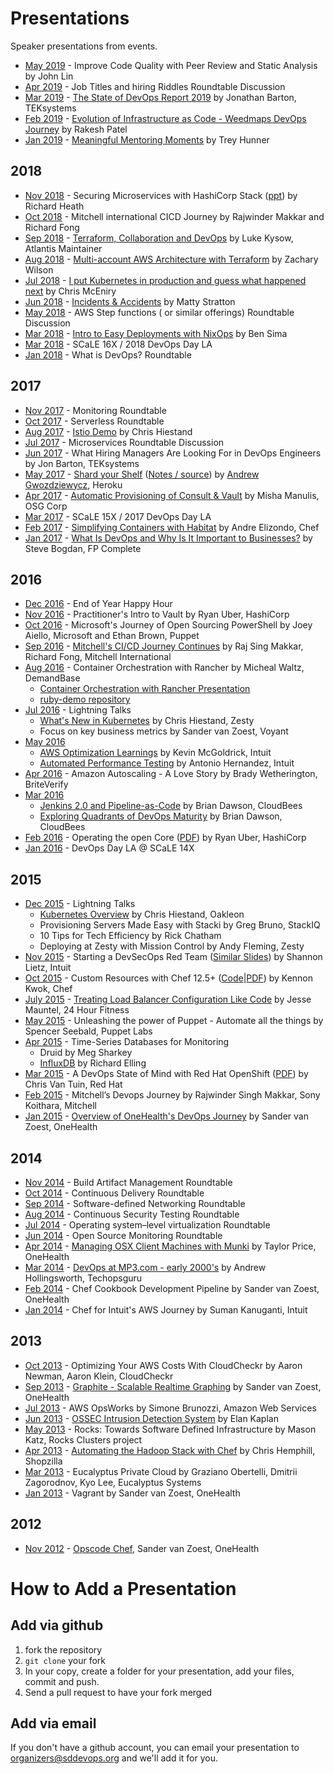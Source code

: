 # Presentations

Speaker presentations from events.

* [May 2019](https://www.meetup.com/sddevops/events/qbhmwhyzhbtb/) - Improve Code Quality with Peer Review and Static Analysis by John Lin
* [Apr 2019](https://www.meetup.com/sddevops/events/qbhmwhyzgbwb/) - Job Titles and hiring Riddles Roundtable Discussion
* [Mar 2019](https://www.meetup.com/sddevops/events/qbhmwhyzfbbc/) - [The State of DevOps Report 2019](https://sddevops.github.io/presentations/state-of-devops-report-2019-sddevops-mar20.pdf) by Jonathan Barton, TEKsystems
* [Feb 2019](https://www.meetup.com/sddevops/events/qbhmwhyzdbbc/) - [Evolution of Infrastructure as Code - Weedmaps DevOps Journey](https://github.com/rocpatel/weedmaps-devops-journey) by Rakesh Patel
* [Jan 2019](https://www.meetup.com/sddevops/events/qbhmwhyzcbvb/) - [Meaningful Mentoring Moments](https://treyhunner.com/mentoring/) by Trey Hunner

## 2018

* [Nov 2018](https://www.meetup.com/sddevops/events/qbhmwhyxpbcc/) - Securing Microservices with HashiCorp Stack ([ppt](https://sddevops.github.io/presentations/mitchellNov2018SdDevops/SecuringMicroservicesWithHashiCorpStack.pptx)) by Richard Heath
* [Oct 2018](https://www.meetup.com/sddevops/events/qbhmwhyxnbwb/) - Mitchell international CICD Journey by Rajwinder Makkar and Richard Fong
* [Sep 2018](https://www.meetup.com/sddevops/events/qbhmwhyxmbzb/) - [Terraform, Collaboration and DevOps](https://speakerdeck.com/lkysow/terraform-collaboration-and-devops-san-diego-meetup) by Luke Kysow, Atlantis Maintainer
* [Aug 2018](https://www.meetup.com/sddevops/events/qbhmwhyxlbtb/) - [Multi-account AWS Architecture with Terraform](https://sddevops.github.io/presentations/multi-account-aws-architecture-with-terraform/multi-account-aws-architecture-with-terraform.pdf) by Zachary Wilson
* [Jul 2018](https://www.meetup.com/sddevops/events/qbhmwhyxkbxb/) - [I put Kubernetes in production and guess what happened next](https://www.slideshare.net/chrismceniry/evolving-for-kubernetes) by Chris McEniry
* [Jun 2018](https://www.meetup.com/sddevops/events/qbhmwhyxjbbc/) - [Incidents & Accidents](https://sddevops.github.io/presentations/incidents-and-accidents/incidents-and-accidents-201806.pdf) by Matty Stratton
* [May 2018](https://www.meetup.com/sddevops/events/qbhmwhyxhbvb/) - AWS Step functions ( or similar offerings) Roundtable Discussion
* [Mar 2018](https://www.meetup.com/sddevops/events/qbhmwhyxfbcc/) - [Intro to Easy Deployments with NixOps](https://sddevops.github.io/presentations/nixops/nixops.pdf) by Ben Sima
* [Mar 2018](https://www.meetup.com/sddevops/events/246938984/) - SCaLE 16X / 2018 DevOps Day LA
* [Jan 2018](https://www.meetup.com/sddevops/events/qbhmwhyxcbwb/) - What is DevOps? Roundtable

## 2017

* [Nov 2017](https://www.meetup.com/sddevops/events/243748055/) - Monitoring Roundtable
* [Oct 2017](https://www.meetup.com/sddevops/events/243829914/) - Serverless Roundtable
* [Aug 2017](https://www.meetup.com/sddevops/events/241892500/) - [Istio Demo](https://sddevops.github.io/presentations/istio-demo/) by Chris Hiestand
* [Jul 2017](https://www.meetup.com/sddevops/events/240076147/) - Microservices Roundtable Discussion
* [Jun 2017](https://www.meetup.com/sddevops/events/240075773/) - What Hiring Managers Are Looking For in DevOps Engineers by Jon Barton, TEKsystems
* [May 2017](https://www.meetup.com/sddevops/events/238997848/) - [Shard your Shelf](https://sddevops.github.io/presentations/shard-your-shelf/shard-your-shelf.pdf) ([Notes / source](https://sddevops.github.io/presentations/shard-your-shelf/shard-your-shelf.rkt)) by [Andrew Gwozdziewycz](https://github.com/apg), Heroku
* [Apr 2017](https://www.meetup.com/sddevops/events/237868096/) - [Automatic Provisioning of Consult & Vault](https://www.slideshare.net/misham/automatic-provisioning-of-consul-vault) by Misha Manulis, OSG Corp
* [Mar 2017](https://www.meetup.com/sddevops/events/235146503/) - SCaLE 15X / 2017 DevOps Day LA
* [Feb 2017](https://www.meetup.com/sddevops/events/235141651/) - [Simplifying Containers with Habitat](https://speakerdeck.com/andrewelizondo/simplifying-containers-with-habitat-sd-devops) by Andre Elizondo, Chef
* [Jan 2017](https://www.meetup.com/sddevops/events/235136970/) - [What Is DevOps and Why Is It Important to Businesses?](https://sddevops.github.io/presentations/what-is-devops/20170118-Steve_Bogdan-What_is_DevOps_Presentation.pdf) by Steve Bogdan, FP Complete

## 2016

* [Dec 2016](https://www.meetup.com/sddevops/events/235141382/) - End of Year Happy Hour
* [Nov 2016](https://www.meetup.com/sddevops/events/233988842/) - Practitioner's Intro to Vault by Ryan Uber, HashiCorp
* [Oct 2016](https://www.meetup.com/sddevops/events/233930720/) - Microsoft's Journey of Open Sourcing PowerShell by Joey Aiello, Microsoft and Ethan Brown, Puppet
* [Sep 2016](https://www.meetup.com/sddevops/events/233400891/) - [Mitchell's CI/CD Journey Continues](https://sddevops.github.io/presentations/mitchell/SanDiego_DevOps_Meetup_9212016.pdf) by Raj Sing Makkar, Richard Fong, Mitchell International
* [Aug 2016](https://sddevops.org/events/232648389/) - Container Orchestration with Rancher by Micheal Waltz, DemandBase
  - [Container Orchestration with Rancher Presentation](https://docs.google.com/presentation/d/16th8oPq9sEvi7vc2T6evYNUl8PiEJFM30oudagcBT8E/edit?usp=sharing)
  - [ruby-demo repository](https://github.com/ecliptik/ruby-demo)
* [Jul 2016](https://sddevops.org/events/231895281/) - Lightning Talks
  - [What's New in Kubernetes](https://chrishiestand.github.io/slides-devops-2017-07-20-kubernetes/) by Chris Hiestand, Zesty
  - Focus on key business metrics by Sander van Zoest, Voyant
* [May 2016](https://sddevops.org/events/230325468/)
  - [AWS Optimization Learnings](https://www.slideshare.net/KevinMcGoldrick/awsoptimizationlearnings) by Kevin McGoldrick, Intuit
  - [Automated Performance Testing](https://www.slideshare.net/AntonioHernandez209/automated-performance-testing-62239784) by Antonio Hernandez, Intuit
* [Apr 2016](https://sddevops.org/events/229657853/) - Amazon Autoscaling - A Love Story by Brady Wetherington, BriteVerify
* [Mar 2016](https://sddevops.org/events/228833465/)
  - [Jenkins 2.0 and Pipeline-as-Code](https://www.slideshare.net/brianvdawson/sd-devops-meetup-jenkins-20-and-pipelineascode) by Brian Dawson, CloudBees
  - [Exploring Quadrants of DevOps Maturity](https://www.slideshare.net/brianvdawson/sd-devops-meetup-exploring-quadrants-of-devops-maturity) by Brian Dawson, CloudBees
* [Feb 2016](https://sddevops.org/events/222986448/) - Operating the open Core ([PDF](https://sddevops.github.io/presentations/operating-the-open-core/ooc.pdf)) by Ryan Uber, HashiCorp
* [Jan 2016](https://www.meetup.com/sddevops/events/227366324/) - DevOps Day LA @ SCaLE 14X

## 2015

* [Dec 2015](https://sddevops.org/events/226894408/) - Lightning Talks
  - [Kubernetes Overview](https://sddevops.github.io/presentations/kubernetes-overview/) by Chris Hiestand, Oakleon
  - Provisioning Servers Made Easy with Stacki by Greg Bruno, StackIQ
  - 10 Tips for Tech Efficiency by Rick Chatham
  - Deploying at Zesty with Mission Control by Andy Fleming, Zesty
* [Nov 2015](https://sddevops.org/events/224053851/) - Starting a DevSecOps Red Team ([Similar Slides](https://www.slideshare.net/shannonlietz/)) by Shannon Lietz, Intuit
* [Oct 2015](https://sddevops.org/events/222281926/) - Custom Resources with Chef 12.5+ ([Code](https://github.com/kennonkwok/sddevops-custom-resources)|[PDF](https://github.com/kennonkwok/sddevops-custom-resources/blob/master/sddevops-oct-2015.pdf)) by Kennon Kwok, Chef
* [July 2015](https://sddevops.org/events/221683168/) - [Treating Load Balancer Configuration Like Code](https://www.slideshare.net/maunteljw/san-diego-dev-ops-meetup) by Jesse Mauntel, 24 Hour Fitness
* [May 2015](https://sddevops.org/events/221881670/) - Unleashing the power of Puppet - Automate all the things by Spencer Seebald, Puppet Labs
* [Apr 2015](https://sddevops.org/events/220763617/) - Time-Series Databases for Monitoring
  - Druid by Meg Sharkey
  - [InfluxDB](https://www.slideshare.net/relling/influx-db-talk20150415) by Richard Elling
* [Mar 2015](https://sddevops.org/events/220573039/) - A DevOps State of Mind with Red Hat OpenShift ([PDF](https://sddevops.github.io/presentations/openshift/vantuinpr.pdf)) by Chris Van Tuin, Red Hat
* [Feb 2015](https://sddevops.org/events/219998142/) - Mitchell’s Devops Journey by Rajwinder Singh Makkar, Sony Koithara, Mitchell
* [Jan 2015](https://sddevops.org/events/218965694/) - [Overview of OneHealth's DevOps Journey](https://speakerdeck.com/svanzoest/stay-c-dot-a-l-dot-m-s-dot-a-local-companys-journey-into-devops) by Sander van Zoest, OneHealth

## 2014

* [Nov 2014](https://sddevops.org/events/200372472/) - Build Artifact Management Roundtable
* [Oct 2014](https://sddevops.org/events/190056522/) - Continuous Delivery Roundtable
* [Sep 2014](https://sddevops.org/events/189958362/) - Software-defined Networking Roundtable
* [Aug 2014](https://sddevops.org/events/189958462/) - Continuous Security Testing Roundtable
* [Jul 2014](https://sddevops.org/events/189392812/) - Operating system–level virtualization Roundtable
* [Jun 2014](https://sddevops.org/events/176848172/) - Open Source Monitoring Roundtable
* [Apr 2014](https://sddevops.org/events/167781072/) - [Managing OSX Client Machines with Munki](https://speakerdeck.com/drpebcak/munki-presentation) by Taylor Price, OneHealth
* [Mar 2014](https://sddevops.org/events/161941882/) - [DevOps at MP3.com - early 2000's](https://www.slideshare.net/techopsguru/devops-naughtiesstyle) by Andrew Hollingsworth, Techopsguru
* [Feb 2014](https://sddevops.org/events/159635112/) - Chef Cookbook Development Pipeline by Sander van Zoest, OneHealth
* [Jan 2014](https://sddevops.org/events/151911762/) - Chef for Intuit's AWS Journey by Suman Kanuganti, Intuit

## 2013

* [Oct 2013](https://sddevops.org/events/135785272/) - Optimizing Your AWS Costs With CloudCheckr by Aaron Newman, Aaron Klein, CloudCheckr
* [Sep 2013](https://sddevops.org/events/135036012/) - [Graphite - Scalable Realtime Graphing](https://speakerdeck.com/sddevops/graphite-scalable-real-time-graphing) by Sander van Zoest, OneHealth
* [Jul 2013](https://sddevops.org/events/117878412/) - AWS OpsWorks by Simone Brunozzi, Amazon Web Services
* [Jun 2013](https://sddevops.org/events/110022532/) - [OSSEC Intrusion Detection System](https://speakerdeck.com/sddevops/ossec-host-based-intrusion-detection-and-prevention-system) by Elan Kaplan
* [May 2013](https://sddevops.org/events/109922542/) - Rocks: Towards Software Defined Infrastructure by Mason Katz, Rocks Clusters project
* [Apr 2013](https://sddevops.org/events/109753162/) - [Automating the Hadoop Stack with Chef](https://speakerdeck.com/sddevops/automating-the-hadoop-stack-with-chef) by Chris Hemphill, Shopzilla
* [Mar 2013](https://sddevops.org/events/103407322/) - Eucalyptus Private Cloud by Graziano Obertelli, Dmitrii Zagorodnov, Kyo Lee, Eucalyptus Systems
* [Jan 2013](https://sddevops.org/events/98681392/) - Vagrant by Sander van Zoest, OneHealth

## 2012

* [Nov 2012](https://sddevops.org/events/87569692/) - [Opscode Chef](https://speakerdeck.com/sddevops/opscode-chef), Sander van Zoest, OneHealth

# How to Add a Presentation

## Add via github
1. fork the repository
2. `git clone` your fork
3. In your copy, create a folder for your presentation, add your files, commit and push.
4. Send a pull request to have your fork merged

## Add via email
If you don't have a github account, you can email your presentation to <organizers@sddevops.org> and we'll add it for you.
